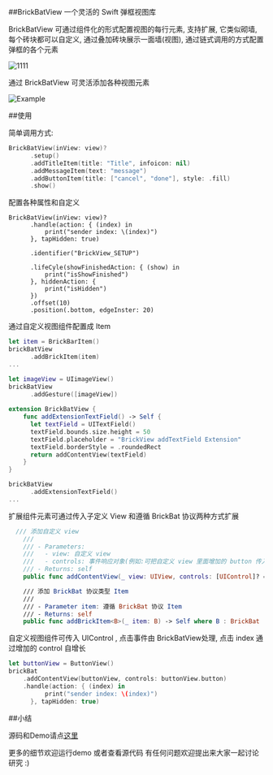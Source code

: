 ##BrickBatView 一个灵活的 Swift 弹框视图库



BrickBatView 可通过组件化的形式配置视图的每行元素, 支持扩展, 它类似砌墙, 每个砖块都可以自定义, 通过叠加砖块展示一面墙(视图), 通过链式调用的方式配置弹框的各个元素

![1111](http://7xo0hj.com1.z0.glb.clouddn.com/BrickBatView1.png)



通过 BrickBatView 可灵活添加各种视图元素

![Example](http://7xo0hj.com1.z0.glb.clouddn.com/BrickBatView2.png)



##使用

简单调用方式:

```swift
BrickBatView(inView: view)?
      .setup()
      .addTitleItem(title: "Title", infoicon: nil)
      .addMessageItem(text: "message")
      .addButtonItem(title: ["cancel", "done"], style: .fill)
      .show()
```



配置各种属性和自定义

```
BrickBatView(inView: view)?
      .handle(action: { (index) in
          print("sender index: \(index)")
      }, tapHidden: true)

      .identifier("BrickView_SETUP")

      .lifeCyle(showFinishedAction: { (show) in
          print("isShowFinished")
      }, hiddenAction: {
          print("isHidden")
      })
      .offset(10)
      .position(.bottom, edgeInster: 20)
```



通过自定义视图组件配置成 Item

```	swift
let item = BrickBarItem()
brickBatView
      .addBrickItem(item)
...

let imageView = UIimageView()
brickBatView
      .addGesture([imageView])
      
extension BrickBatView {
	func addExtensionTextField() -> Self {
      let textField = UITextField()
      textField.bounds.size.height = 50
      textField.placeholder = "BrickView addTextField Extension"
      textField.borderStyle = .roundedRect
      return addContentView(textField)
    }
}

brickBatView
      .addExtensionTextField()
...
```

扩展组件元素可通过传入子定义 View 和遵循 BrickBat 协议两种方式扩展

```swift
  /// 添加自定义 view
    ///
    /// - Parameters:
    ///   - view: 自定义 view
    ///   - controls: 事件响应对象(例如:可把自定义 view 里面增加的 button 传入进来, 由 BrickView,响应点击事件)
    /// - Returns: self
    public func addContentView(_ view: UIView, controls: [UIControl]? = default) -> Self

    /// 添加 BrickBat 协议类型 Item
    ///
    /// - Parameter item: 遵循 BrickBat 协议 Item
    /// - Returns: self
    public func addBrickItem<B>(_ item: B) -> Self where B : BrickBat
```



自定义视图组件可传入 UIControl , 点击事件由 BrickBatView处理, 点击 index 通过增加的 control 自增长

```swift
let buttonView = ButtonView()
brickBat
	.addContentView(buttonView, controls: buttonView.button)
	.handle(action: { (index) in
          print("sender index: \(index)")
      }, tapHidden: true)

```



##小结

源码和Demo请点[这里](https://github.com/ZeroJian/BrickBatView)

更多的细节欢迎运行demo 或者查看源代码 有任何问题欢迎提出来大家一起讨论研究 :)